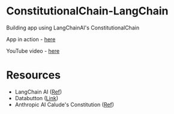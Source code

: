# ConstitutionalChain-LangChain
Building app using LangChainAI's ConstitutionalChain 

App in action - [here](https://databutton.com/v/3y7jdawb)

YouTube video - [here](https://youtu.be/5zIU6_rdJCU)

# Resources
- LangChain AI ([Ref](https://python.langchain.com/en/latest/modules/chains/examples/constitutional_chain.html#self-critique-chain-with-constitutional-ai))
- Databutton ([Link](https://www.databutton.io))
- Anthropic AI Calude's Constitution ([Ref](https://www.anthropic.com/index/claudes-constitution))
